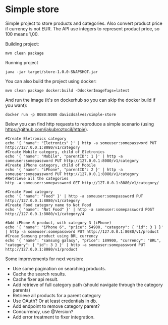 # Simple store
Simple project to store products and categories. Also convert product price if currency is not EUR.
The API use integers to represent product price, so 100 means 1,00.

Building project:
```
mvn clean package
```
Running project
```
java -jar target/store-1.0.0-SNAPSHOT.jar
``` 
You can also build the project using docker:
```
mvn clean package docker:build -DdockerImageTags=latest 
```
And run the image (it's on dockerhub so you can skip the docker build if you want):
```
docker run -p 8080:8080 davicdsalves/simple-store
```

Below you can find http requests to reproduce a simple scenario (using https://github.com/jakubroztocil/httpie). 

```
#Create Eletronics category
echo '{ "name": "Eletronics" }' | http -a someuser:somepassword PUT http://127.0.0.1:8080/v1/category
#Create Mobile category, child of Eletronics
echo '{ "name": "Mobile", "parentID": 1 }' | http -a someuser:somepassword PUT http://127.0.0.1:8080/v1/category
#Create iPhone category, child of Mobile
echo '{ "name": "iPhone", "parentID": 2 }' | http -a someuser:somepassword PUT http://127.0.0.1:8080/v1/category
#Retrieve all the categories
http -a someuser:somepassword GET http://127.0.0.1:8080/v1/category/

#Create Food category
echo '{ "name": "Food" }' | http -a someuser:somepassword PUT http://127.0.0.1:8080/v1/category
#Create Food category name to Not Food
echo '{ "name": "Not Food" }' | http -a someuser:somepassword POST http://127.0.0.1:8080/v1/category/4

#Add iPhone 6 product, with category 3 (iPhone)
echo '{ "name": "iPhone 6", "price": 54900, "category": { "id": 3 } }' | http -a someuser:somepassword PUT http://127.0.0.1:8080/v1/product
#Creae Samsung product using BRL currency
echo '{ "name": "samsung galaxy", "price": 189900, "currency": "BRL", "category": { "id": 3 } }' | http -a someuser:somepassword PUT http://127.0.0.1:8080/v1/product
```

Some improvements for next version:
- Use some pagination on searching products.
- Cache the search results. 
- Cache fixer api result.
- Add retrieve of full category path (should navigate through the category parents)
- Retrieve all products for a parent category 
- Use OAuth? Or at least credentials in db. 
- Add endpoint to remove category parent?
- Concurrency, use @Version?
- Add error treatment to fixer integration.
